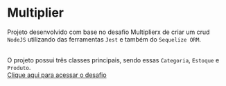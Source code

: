 # Multiplier
Projeto desenvolvido com base no desafio Multiplierx de criar um crud <code>NodeJS</code> utilizando das ferramentas <code>Jest</code>
e também do <code>Sequelize ORM</code>.
<br><br>

O projeto possui três classes principais, sendo essas <code>Categoria</code>, <code>Estoque</code> e <code>Produto</code>.
<br><a href="https://github.com/multiplierx/desafio-integracao">Clique aqui para acessar o desafio</a>
